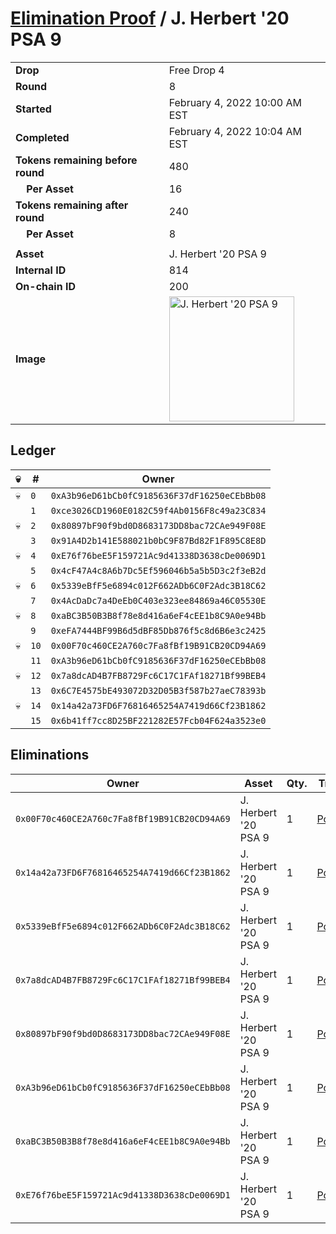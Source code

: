 # [Elimination Proof](./readme.md) / J. Herbert &#039;20 PSA 9

|||
|---|---|
| **Drop** | Free Drop 4 |
| **Round** | 8 |
| **Started** | February 4, 2022 10:00 AM EST |
| **Completed** | February 4, 2022 10:04 AM EST |
| **Tokens remaining before round** | 480 |
| **&nbsp;&nbsp;&nbsp;&nbsp;Per Asset** | 16 |
| **Tokens remaining after round** | 240 |
| **&nbsp;&nbsp;&nbsp;&nbsp;Per Asset** | 8 |
| | |
| **Asset** | J. Herbert &#039;20 PSA 9 |
| **Internal ID** | 814 |
| **On-chain ID** | 200 |
| **Image** | <img src="https://tcdn.blokpax.com/957181fa-d3e2-47b7-ab3b-c22527ad6eaf/4bf73482ea3c75028c469595d8bd57b7c6d931c9c42affd2c798f804911b0073.jpg" height="200" alt="J. Herbert &#039;20 PSA 9" /> |

## Ledger

| 💀 | # | Owner |
| --- | --- | --- |
| 💀 | `0` | `0xA3b96eD61bCb0fC9185636F37dF16250eCEbBb08` |
|  | `1` | `0xce3026CD1960E0182C59f4Ab0156F8c49a23C834` |
| 💀 | `2` | `0x80897bF90f9bd0D8683173DD8bac72CAe949F08E` |
|  | `3` | `0x91A4D2b141E588021b0bC9F87Bd82F1F895C8E8D` |
| 💀 | `4` | `0xE76f76beE5F159721Ac9d41338D3638cDe0069D1` |
|  | `5` | `0x4cF47A4c8A6b7Dc5Ef596046b5a5b5D3c2f3eB2d` |
| 💀 | `6` | `0x5339eBfF5e6894c012F662ADb6C0F2Adc3B18C62` |
|  | `7` | `0x4AcDaDc7a4DeEb0C403e323ee84869a46C05530E` |
| 💀 | `8` | `0xaBC3B50B3B8f78e8d416a6eF4cEE1b8C9A0e94Bb` |
|  | `9` | `0xeFA7444BF99B6d5dBF85Db876f5c8d6B6e3c2425` |
| 💀 | `10` | `0x00F70c460CE2A760c7Fa8fBf19B91CB20CD94A69` |
|  | `11` | `0xA3b96eD61bCb0fC9185636F37dF16250eCEbBb08` |
| 💀 | `12` | `0x7a8dcAD4B7FB8729Fc6C17C1FAf18271Bf99BEB4` |
|  | `13` | `0x6C7E4575bE493072D32D05B3f587b27aeC78393b` |
| 💀 | `14` | `0x14a42a73FD6F76816465254A7419d66Cf23B1862` |
|  | `15` | `0x6b41ff7cc8D25BF221282E57Fcb04F624a3523e0` |


## Eliminations

| Owner | Asset | Qty. | Transaction |
| --- | --- | --- | --- |
| `0x00F70c460CE2A760c7Fa8fBf19B91CB20CD94A69` | J. Herbert '20 PSA 9 | 1 | [Polygonscan](https://polygonscan.com/tx/0x5bb29f2bb18e47265551e22e8330240c291cf54bd5a66b2911743ebec37ae793) |
| `0x14a42a73FD6F76816465254A7419d66Cf23B1862` | J. Herbert '20 PSA 9 | 1 | [Polygonscan](https://polygonscan.com/tx/0x15ef25c010421495af98a7247de4d9ea6685175ac255e725ed1513f32abff03d) |
| `0x5339eBfF5e6894c012F662ADb6C0F2Adc3B18C62` | J. Herbert '20 PSA 9 | 1 | [Polygonscan](https://polygonscan.com/tx/0xf71885044264dccc59d1e52424b13f3a4b486a05121824a8ce2a9e4bcacfe5a8) |
| `0x7a8dcAD4B7FB8729Fc6C17C1FAf18271Bf99BEB4` | J. Herbert '20 PSA 9 | 1 | [Polygonscan](https://polygonscan.com/tx/0x8010397b1a2f97a9bf36a50943c1ee748152059e5ad25445972c420d929da62f) |
| `0x80897bF90f9bd0D8683173DD8bac72CAe949F08E` | J. Herbert '20 PSA 9 | 1 | [Polygonscan](https://polygonscan.com/tx/0x16795f5cb4e1761621e4524ce9427cfdaf077b46ff1f04eceb802ba804a4dc42) |
| `0xA3b96eD61bCb0fC9185636F37dF16250eCEbBb08` | J. Herbert '20 PSA 9 | 1 | [Polygonscan](https://polygonscan.com/tx/0xaf73dab61efa8ce552a0894113551d1a060a440da4e3569ef18f9105f88bc95b) |
| `0xaBC3B50B3B8f78e8d416a6eF4cEE1b8C9A0e94Bb` | J. Herbert '20 PSA 9 | 1 | [Polygonscan](https://polygonscan.com/tx/0x2bfb1c4c16e699aad3982a9fbb9713fef27c21e6ecc8d4f321c5eed8e8d7ef7f) |
| `0xE76f76beE5F159721Ac9d41338D3638cDe0069D1` | J. Herbert '20 PSA 9 | 1 | [Polygonscan](https://polygonscan.com/tx/0x4b05e5d181f79e64633f37347ecf37c19bb39e3a1a0b94743f09e50def53eefc) |

